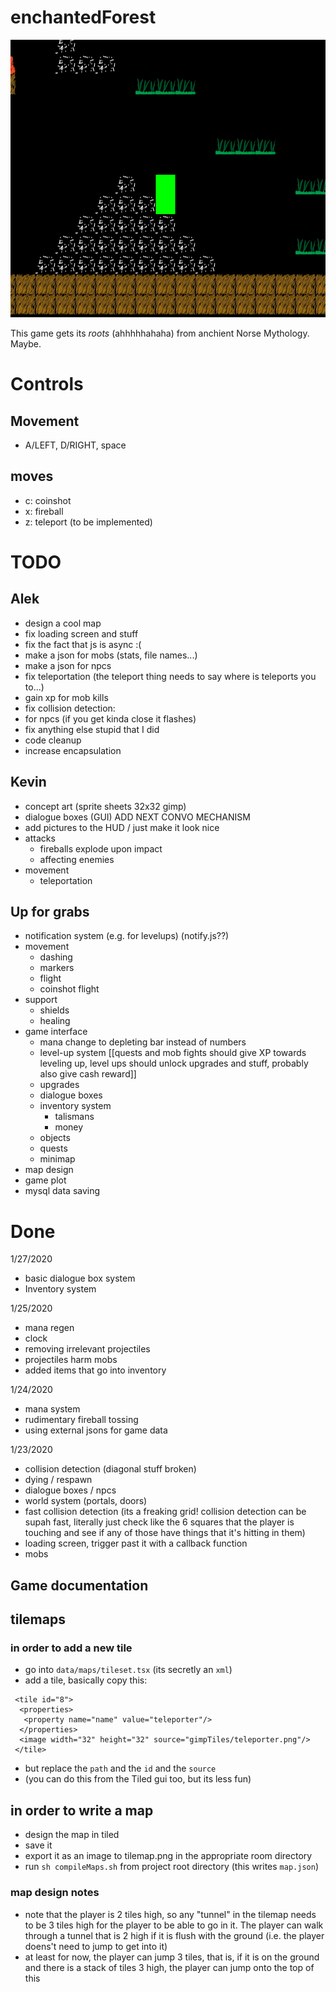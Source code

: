 
# enchantedForest

![Game Play Image](gameplayimg.png)

This game gets its _roots_ (ahhhhhahaha) from anchient Norse Mythology. Maybe.

# Controls

## Movement
- A/LEFT, D/RIGHT, space
## moves
- c: coinshot
- x: fireball
- z: teleport (to be implemented)

# TODO

## Alek
- design a cool map
- fix loading screen and stuff
- fix the fact that js is async :(
- make a json for mobs (stats, file names...)
- make a json for npcs
- fix teleportation (the teleport thing needs to say where is teleports you to...)
- gain xp for mob kills
- fix collision detection:
-   for npcs (if you get kinda close it flashes)
- fix anything else stupid that I did
- code cleanup
- increase encapsulation

## Kevin
- concept art (sprite sheets 32x32 gimp)
- dialogue boxes (GUI) ADD NEXT CONVO MECHANISM
- add pictures to the HUD / just make it look nice
- attacks
  * fireballs explode upon impact
  * affecting enemies
- movement
  * teleportation

## Up for grabs
- notification system (e.g. for levelups)  (notify.js??)
- movement
  * dashing
  * markers 
  * flight
  * coinshot flight
- support
  * shields
  * healing
- game interface
  * mana change to depleting bar instead of numbers
  * level-up system [[quests and mob fights should give XP towards leveling up, level ups should unlock upgrades and stuff, probably also give cash reward]]
  * upgrades
  * dialogue boxes
  * inventory system
      * talismans
      * money
  * objects
  * quests
  * minimap
- map design
- game plot 
- mysql data saving

# Done 
1/27/2020
- basic dialogue box system
- Inventory system

1/25/2020
- mana regen
- clock
- removing irrelevant projectiles
- projectiles harm mobs
- added items that go into inventory

1/24/2020
- mana system
- rudimentary fireball tossing
- using external jsons for game data

1/23/2020
- collision detection (diagonal stuff broken)
- dying / respawn
- dialogue boxes / npcs
- world system (portals, doors)
- fast collision detection (its a freaking grid! collision detection can be supah fast, literally just check like the 6 squares that the player is touching and see if any of those have things that it's hitting in them)
- loading screen, trigger past it with a callback function
- mobs 

## Game documentation 

## tilemaps

### in order to add a new tile
- go into `data/maps/tileset.tsx` (its secretly an `xml`)
- add a tile, basically copy this:
```
 <tile id="8">
  <properties>
   <property name="name" value="teleporter"/>
  </properties>
  <image width="32" height="32" source="gimpTiles/teleporter.png"/>
 </tile>
```
- but replace the `path` and the `id` and the `source`
- (you can do this from the Tiled gui too, but its less fun)

## in order to write a map
- design the map in tiled
- save it
- export it as an image to tilemap.png in the appropriate room directory
- run `sh compileMaps.sh` from project root directory (this writes `map.json`)

### map design notes
- note that the player is 2 tiles high, so any "tunnel" in the tilemap needs to be 3 tiles high for the player to be able to go in it. The player can walk through a tunnel that is 2 high if it is flush with the ground (i.e. the player doens't need to jump to get into it)
- at least for now, the player can jump 3 tiles, that is, if it is on the ground and there is a stack of tiles 3 high, the player can jump onto the top of this

